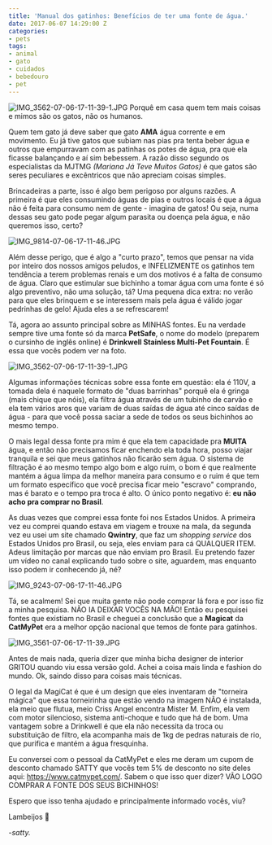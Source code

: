 ```yaml
---
title: 'Manual dos gatinhos: Benefícios de ter uma fonte de água.'
date: 2017-06-07 14:29:00 Z
categories:
- pets
tags:
- animal
- gato
- cuidados
- bebedouro
- pet
---
```


![IMG_3562-07-06-17-11-39-1.JPG](/uploads/IMG_3562-07-06-17-11-39-1.JPG)
Porquê em casa quem tem mais coisas e mimos são os gatos, não os humanos.

Quem tem gato já deve saber que gato **AMA** água corrente e em movimento. Eu já tive gatos que subiam nas pias pra tenta beber água e outros que empurravam com as patinhas os potes de água, pra que ela ficasse balançando e aí sim bebessem. A razão disso segundo os especialistas da MJTMG *(Mariana Já Teve Muitos Gatos)* é que gatos são seres peculiares e excêntricos que não apreciam coisas simples.

Brincadeiras a parte, isso é algo bem perigoso por alguns razões. A primeira é que eles consumindo águas de pias e outros locais é que a água não é feita para consumo nem de gente - imagina de gatos! Ou seja, numa dessas seu gato pode pegar algum parasita ou doença pela água, e não queremos isso, certo?

![IMG_9814-07-06-17-11-46.JPG](/uploads/IMG_9814-07-06-17-11-46.JPG)

Além desse perigo, que é algo a "curto prazo", temos que pensar na vida por inteiro dos nossos amigos peludos, e INFELIZMENTE os gatinhos tem tendência a terem problemas renais e um dos motivos é a falta de consumo de água. Claro que estimular sue bichinho a tomar água com uma fonte é só algo preventivo, não uma solução, tá? Uma pequena dica extra: no verão para que eles brinquem e se interessem mais pela água é válido jogar pedrinhas de gelo! Ajuda eles a se refrescarem!

Tá, agora ao assunto principal sobre as MINHAS fontes. Eu na verdade sempre tive uma fonte só da marca **PetSafe**, o nome do modelo (preparem o cursinho de inglês online) é **Drinkwell Stainless Multi-Pet Fountain**. É essa que vocês podem ver na foto. 

![IMG_3562-07-06-17-11-39-1.JPG](/uploads/IMG_3562-07-06-17-11-39-1.JPG)

Algumas informações técnicas sobre essa fonte em questão: ela é 110V, a tomada dela é naquele formato de "duas barrinhas" porquê ela é gringa (mais chique que nóis), ela filtra água através de um tubinho de carvão e ela tem vários aros que variam de duas saídas de água até cinco saídas de água - para que você possa saciar a sede de todos os seus bichinhos ao mesmo tempo.

O mais legal dessa fonte pra mim é que ela tem capacidade pra **MUITA** água, e então não precisamos ficar enchendo ela toda hora, posso viajar tranquila e sei que meus gatinhos não ficarão sem água. O sistema de filtração é ao mesmo tempo algo bom e algo ruim, o bom é que realmente mantém a água limpa da melhor maneira para consumo e o ruim é que tem um formato específico que você precisa ficar meio "escravo" comprando, mas é barato e o tempo pra troca é alto. O único ponto negativo é: **eu não acho pra comprar no Brasil**. 

As duas vezes que comprei essa fonte foi nos Estados Unidos. A primeira vez eu comprei quando estava em viagem e trouxe na mala, da segunda vez eu usei um site chamado **Qwintry**, que faz um *shopping service* dos Estados Unidos pro Brasil, ou seja, eles enviam para cá QUALQUER ITEM. Adeus limitação por marcas que não enviam pro Brasil. Eu pretendo fazer um vídeo no canal explicando tudo sobre o site, aguardem, mas enquanto isso podem ir conhecendo já, né?

![IMG_9243-07-06-17-11-46.JPG](/uploads/IMG_9243-07-06-17-11-46.JPG)

Tá, se acalmem! Sei que muita gente não pode comprar lá fora e por isso fiz a minha pesquisa. NÃO IA DEIXAR VOCÊS NA MÃO! Então eu pesquisei fontes que existiam no Brasil e cheguei a conclusão que a **Magicat** da **CatMyPet** era a melhor opção nacional que temos de fonte para gatinhos.

![IMG_3561-07-06-17-11-39.JPG](/uploads/IMG_3561-07-06-17-11-39.JPG)

Antes de mais nada, queria dizer que minha bicha designer de interior GRITOU quando viu essa versão gold. Achei a coisa mais linda e fashion do mundo. Ok, saindo disso para coisas mais técnicas. 

O legal da MagiCat é que é um design que eles inventaram de "torneira mágica" que essa torneirinha que estão vendo na imagem NÃO é instalada, ela meio que flutua, meio Criss Angel encontra Mister M. Enfim, ela vem com motor silencioso, sistema anti-choque e tudo que há de bom. Uma vantagem sobre a Drinkwell é que ela não necessita da troca ou substituição de filtro, ela acompanha mais de 1kg de pedras naturais de rio, que purifica e mantém a água fresquinha.

Eu conversei com o pessoal da CatMyPet e eles me deram um cupom de desconto chamado SATTY que vocês tem 5% de desconto no site deles aqui: https://www.catmypet.com/. Sabem o que isso quer dizer? VÃO LOGO COMPRAR A FONTE DOS SEUS BICHINHOS!

Espero que isso tenha ajudado e principalmente informado vocês, viu?

Lambeijos 💋

*-satty.*


